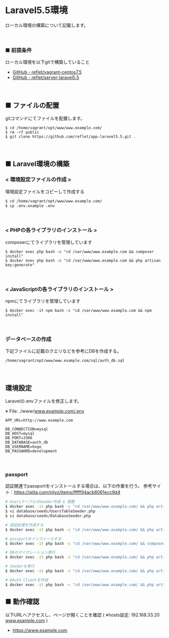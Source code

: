 # Laravel5.5環境
ローカル環境の構築について記載します。

　
 
### ■ 前提条件
ローカル環境を以下gitで構築していること
* [GitHub - reflet/vagrant-centos7.5](https://github.com/reflet/vagrant-centos-7.5)
* [GitHub - reflet/server-laravel5.5](https://github.com/reflet/server-laravel5.5)

　

## ■ ファイルの配置
gitコマンドにてファイルを配置します。

```
$ cd /home/vagrant/opt/www/www.example.com/
$ rm -rf public
$ git clone https://github.com/reflet/app-laravel5.5.git .
```

　

## ■ Laravel環境の構築
### < 環境設定ファイルの作成 >
環境設定ファイルをコピーして作成する

```sh
$ cd /home/vagrant/opt/www/www.example.com/
$ cp .env.example .env
```

　

### < PHPの各ライブラリのインストール >
composerにてライブラリを管理しています

```ｓｈ
$ docker exec php bash -c "cd /var/www/www.example.com && composer install"
$ docker exec php bash -c "cd /var/www/www.example.com && php artisan key:generate"
```

　

### < JavaScriptの各ライブラリのインストール >
npmにてライブラリを管理しています

```ｓｈ
$ docker exec -it npm bash -c "cd /var/www/www.example.com && npm install"
```

　

### データベースの作成
下記ファイルに記載のクエリなどを参考にDBを作成する。

```
/home/vagrant/opt/www/www.example.com/sql/auth_db.sql
```

　

## 環境設定
Laravelの.envファイルを修正します。

※ File: ./www/www.example.com/.env

```
APP_URL=http://www.example.com

DB_CONNECTION=mysql
DB_HOST=mysql
DB_PORT=3306
DB_DATABASE=auth_db
DB_USERNAME=hoge
DB_PASSWORD=development
```

　

### passport
認証関連でpassportをインストールする場合は、以下の作業を行う。
参考サイト：https://qiita.com/niiyz/items/fffff94acb6061ecc9d4

```sh
# UsersテーブルのSeeder作成 & 調整
$ docker exec -it php bash -c "cd /var/www/www.example.com/ && php artisan make:seeder UsersTableSeeder"
$ vi database/seeds/UsersTableSeeder.php
$ vi database/seeds/DatabaseSeeder.php

# 認証処理を作成する
$ docker exec -it php bash -c "cd /var/www/www.example.com/ && php artisan make:auth"

# passportをインストールする
$ docker exec -it php bash -c "cd /var/www/www.example.com/ && composer require laravel/passport"

# DBのマイグレーション実行
$ docker exec -it php bash -c "cd /var/www/www.example.com/ && php artisan migrate"

# Seederを実行
$ docker exec -it php bash -c "cd /var/www/www.example.com/ && php artisan db:seed"

# OAuth Clientを作成
$ docker exec -it php bash -c "cd /var/www/www.example.com/ && php artisan passport:client"
```

## ■ 動作確認
以下URLへアクセスし、ページが開くことを確認 ( ※hosts設定: 192.168.33.20    www.example.com )

- https://www.example.com

　
